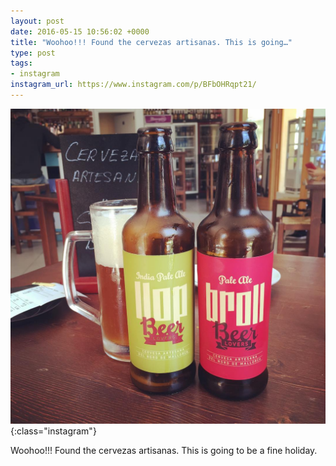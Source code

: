 ```yaml
---
layout: post
date: 2016-05-15 10:56:02 +0000
title: "Woohoo!!! Found the cervezas artisanas. This is going…"
type: post
tags:
- instagram
instagram_url: https://www.instagram.com/p/BFbOHRqpt21/
---
```


![Instagram - BFbOHRqpt21](/assets/BFbOHRqpt21.jpg){:class="instagram"}

Woohoo!!! Found the cervezas artisanas. This is going to be a fine holiday.
